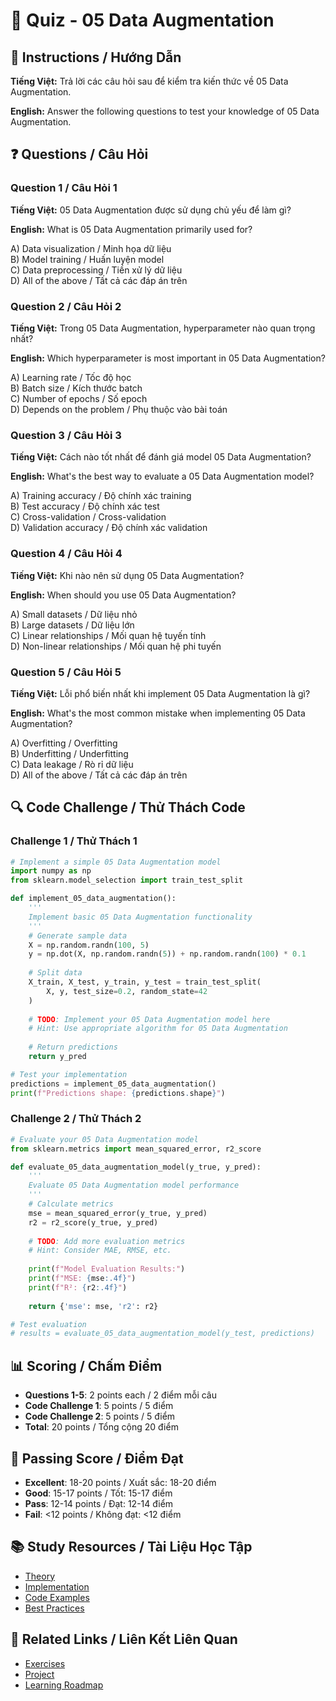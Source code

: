 # 🧠 Quiz - 05 Data Augmentation

## 📝 Instructions / Hướng Dẫn

**Tiếng Việt:** Trả lời các câu hỏi sau để kiểm tra kiến thức về 05 Data Augmentation.

**English:** Answer the following questions to test your knowledge of 05 Data Augmentation.

## ❓ Questions / Câu Hỏi

### Question 1 / Câu Hỏi 1
**Tiếng Việt:** 05 Data Augmentation được sử dụng chủ yếu để làm gì?

**English:** What is 05 Data Augmentation primarily used for?

A) Data visualization / Minh họa dữ liệu  
B) Model training / Huấn luyện model  
C) Data preprocessing / Tiền xử lý dữ liệu  
D) All of the above / Tất cả các đáp án trên

### Question 2 / Câu Hỏi 2
**Tiếng Việt:** Trong 05 Data Augmentation, hyperparameter nào quan trọng nhất?

**English:** Which hyperparameter is most important in 05 Data Augmentation?

A) Learning rate / Tốc độ học  
B) Batch size / Kích thước batch  
C) Number of epochs / Số epoch  
D) Depends on the problem / Phụ thuộc vào bài toán

### Question 3 / Câu Hỏi 3
**Tiếng Việt:** Cách nào tốt nhất để đánh giá model 05 Data Augmentation?

**English:** What's the best way to evaluate a 05 Data Augmentation model?

A) Training accuracy / Độ chính xác training  
B) Test accuracy / Độ chính xác test  
C) Cross-validation / Cross-validation  
D) Validation accuracy / Độ chính xác validation

### Question 4 / Câu Hỏi 4
**Tiếng Việt:** Khi nào nên sử dụng 05 Data Augmentation?

**English:** When should you use 05 Data Augmentation?

A) Small datasets / Dữ liệu nhỏ  
B) Large datasets / Dữ liệu lớn  
C) Linear relationships / Mối quan hệ tuyến tính  
D) Non-linear relationships / Mối quan hệ phi tuyến

### Question 5 / Câu Hỏi 5
**Tiếng Việt:** Lỗi phổ biến nhất khi implement 05 Data Augmentation là gì?

**English:** What's the most common mistake when implementing 05 Data Augmentation?

A) Overfitting / Overfitting  
B) Underfitting / Underfitting  
C) Data leakage / Rò rỉ dữ liệu  
D) All of the above / Tất cả các đáp án trên

## 🔍 Code Challenge / Thử Thách Code

### Challenge 1 / Thử Thách 1
```python
# Implement a simple 05 Data Augmentation model
import numpy as np
from sklearn.model_selection import train_test_split

def implement_05_data_augmentation():
    '''
    Implement basic 05 Data Augmentation functionality
    '''
    # Generate sample data
    X = np.random.randn(100, 5)
    y = np.dot(X, np.random.randn(5)) + np.random.randn(100) * 0.1
    
    # Split data
    X_train, X_test, y_train, y_test = train_test_split(
        X, y, test_size=0.2, random_state=42
    )
    
    # TODO: Implement your 05 Data Augmentation model here
    # Hint: Use appropriate algorithm for 05 Data Augmentation
    
    # Return predictions
    return y_pred

# Test your implementation
predictions = implement_05_data_augmentation()
print(f"Predictions shape: {predictions.shape}")
```

### Challenge 2 / Thử Thách 2
```python
# Evaluate your 05 Data Augmentation model
from sklearn.metrics import mean_squared_error, r2_score

def evaluate_05_data_augmentation_model(y_true, y_pred):
    '''
    Evaluate 05 Data Augmentation model performance
    '''
    # Calculate metrics
    mse = mean_squared_error(y_true, y_pred)
    r2 = r2_score(y_true, y_pred)
    
    # TODO: Add more evaluation metrics
    # Hint: Consider MAE, RMSE, etc.
    
    print(f"Model Evaluation Results:")
    print(f"MSE: {mse:.4f}")
    print(f"R²: {r2:.4f}")
    
    return {'mse': mse, 'r2': r2}

# Test evaluation
# results = evaluate_05_data_augmentation_model(y_test, predictions)
```

## 📊 Scoring / Chấm Điểm

- **Questions 1-5**: 2 points each / 2 điểm mỗi câu
- **Code Challenge 1**: 5 points / 5 điểm
- **Code Challenge 2**: 5 points / 5 điểm
- **Total**: 20 points / Tổng cộng 20 điểm

## 🎯 Passing Score / Điểm Đạt

- **Excellent**: 18-20 points / Xuất sắc: 18-20 điểm
- **Good**: 15-17 points / Tốt: 15-17 điểm  
- **Pass**: 12-14 points / Đạt: 12-14 điểm
- **Fail**: <12 points / Không đạt: <12 điểm

## 📚 Study Resources / Tài Liệu Học Tập

- [Theory](./THEORY_05_data_augmentation.md)
- [Implementation](./IMPLEMENTATION_05_data_augmentation.md)
- [Code Examples](./CODE_EXAMPLES_05_data_augmentation.md)
- [Best Practices](./BEST_PRACTICES_05_data_augmentation.md)

## 🔗 Related Links / Liên Kết Liên Quan

- [Exercises](./EXERCISES_05_data_augmentation.md)
- [Project](./PROJECT_05_data_augmentation.md)
- [Learning Roadmap](./LEARNING_ROADMAP_05_data_augmentation.md)

